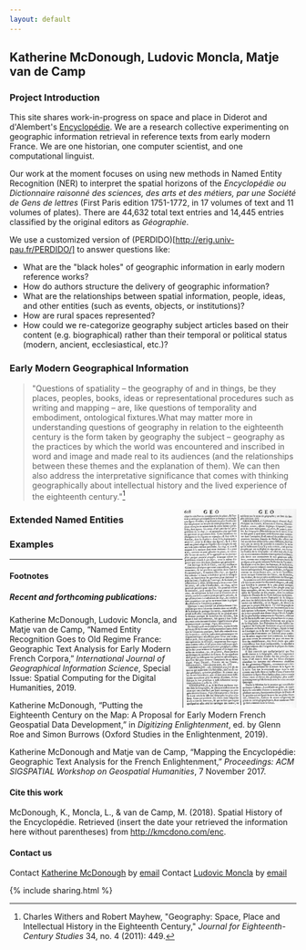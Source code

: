 ```yaml
---
layout: default
---
```


## Katherine McDonough, Ludovic Moncla, Matje van de Camp

### Project Introduction

This site shares work-in-progress on space and place in Diderot and d'Alembert's [Encyclopédie](https://artflsrv03.uchicago.edu/philologic4/encyclopedie1117/). We are a research collective experimenting on geographic information retrieval in reference texts from early modern France. We are one historian, one computer scientist, and one computational linguist.

Our work at the moment focuses on using new methods in Named Entity Recognition (NER) to interpret the spatial horizons of the *Encyclopédie ou Dictionnaire raisonné des sciences, des arts et des métiers, par une Société de Gens de lettres* (First Paris edition 1751-1772, in 17 volumes of text and 11 volumes of plates). There are 44,632 total text entries and 14,445 entries classified by the original editors as *Géographie*.

We use a customized version of (PERDIDO)[http://erig.univ-pau.fr/PERDIDO/] to answer questions like:
- What are the "black holes" of geographic information in early modern reference works?
- How do authors structure the delivery of geographic information?
- What are the relationships between spatial information, people, ideas, and other entities (such as events, objects, or institutions)?
- How are rural spaces represented?
- How could we re-categorize geography subject articles based on their content (e.g. biographical) rather than their temporal or political status (modern, ancient, ecclesiastical, etc.)?

### Early Modern Geographical Information



> "Questions of spatiality – the geography of and in things, be they places,
peoples, books, ideas or representational procedures such as writing and
mapping – are, like questions of temporality and embodiment, ontological
fixtures.What may matter more in understanding questions of geography in
relation to the eighteenth century is the form taken by geography the subject
– geography as the practices by which the world was encountered and
inscribed in word and image and made real to its audiences (and the
relationships between these themes and the explanation of them). We can
then also address the interpretative significance that comes with thinking
geographically about intellectual history and the lived experience of the
eighteenth century."[^1]


<img align="right" width="200" src="images/ENC_7-608.jpeg" alt="page image">




### Extended Named Entities



### Examples



<hr>

#### Footnotes

[^1]: Charles Withers and Robert Mayhew, "Geography: Space, Place and Intellectual History in the Eighteenth Century," *Journal for Eighteenth-Century Studies* 34, no. 4 (2011): 449.

##### Recent and forthcoming publications:

Katherine McDonough, Ludovic Moncla, and Matje van de Camp, “Named Entity Recognition Goes to Old Regime France: Geographic Text Analysis for Early Modern French Corpora,” *International Journal of Geographical Information Science*, Special Issue: Spatial Computing for the Digital Humanities, 2019.

Katherine McDonough, “Putting the Eighteenth Century on the Map: A Proposal for Early Modern French Geospatial Data Development,” in *Digitizing Enlightenment*, ed. by Glenn Roe and Simon Burrows (Oxford Studies in the Enlightenment, 2019).

Katherine McDonough and Matje van de Camp, “Mapping the Encyclopédie: Geographic Text Analysis for the French Enlightenment,” *Proceedings: ACM SIGSPATIAL Workshop on Geospatial Humanities*, 7 November 2017.

#### Cite this work

McDonough, K., Moncla, L., & van de Camp, M. (2018). Spatial History of the Encyclopédie. Retrieved (insert the date your retrieved the information here without parentheses) from http://kmcdono.com/enc.

#### Contact us

Contact [Katherine McDonough](https://library.stanford.edu/people/kmcdono2) by [email](kmcdono2@stanford.edu)
Contact [Ludovic Moncla](https://lmoncla.ddns.net/) by [email](ludovic.moncla@insa-lyon.fr)

{% include sharing.html %}
